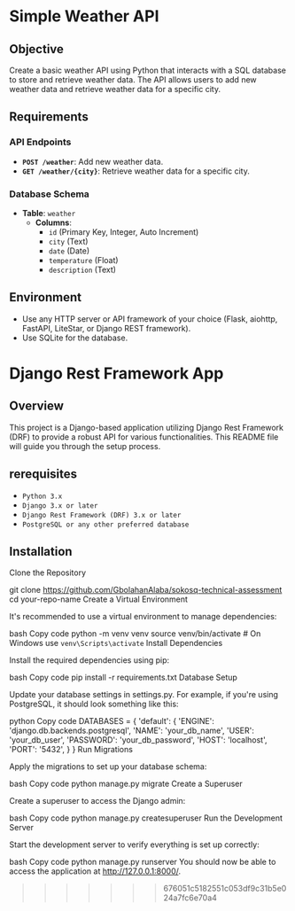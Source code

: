 
# **Simple Weather API**

## **Objective**

Create a basic weather API using Python that interacts with a SQL database to store and retrieve weather data. The API allows users to add new weather data and retrieve weather data for a specific city.

## **Requirements**

### **API Endpoints**

- **`POST /weather`**: Add new weather data.
- **`GET /weather/{city}`**: Retrieve weather data for a specific city.

### **Database Schema**

- **Table**: `weather`
  - **Columns**:
    - `id` (Primary Key, Integer, Auto Increment)
    - `city` (Text)
    - `date` (Date)
    - `temperature` (Float)
    - `description` (Text)

## **Environment**

- Use any HTTP server or API framework of your choice (Flask, aiohttp, FastAPI, LiteStar, or Django REST framework).
- Use SQLite for the database.

# **Django Rest Framework App**

## **Overview**

This project is a Django-based application utilizing Django Rest Framework (DRF) to provide a robust API for various functionalities. This README file will guide you through the setup process.

## **rerequisites**

- `Python 3.x`
- `Django 3.x or later`
- `Django Rest Framework (DRF) 3.x or later`
- `PostgreSQL or any other preferred database`


## **Installation**
Clone the Repository


git clone https://github.com/GbolahanAlaba/sokosq-technical-assessment
cd your-repo-name
Create a Virtual Environment

It's recommended to use a virtual environment to manage dependencies:

bash
Copy code
python -m venv venv
source venv/bin/activate  # On Windows use `venv\Scripts\activate`
Install Dependencies

Install the required dependencies using pip:

bash
Copy code
pip install -r requirements.txt
Database Setup

Update your database settings in settings.py. For example, if you're using PostgreSQL, it should look something like this:

python
Copy code
DATABASES = {
    'default': {
        'ENGINE': 'django.db.backends.postgresql',
        'NAME': 'your_db_name',
        'USER': 'your_db_user',
        'PASSWORD': 'your_db_password',
        'HOST': 'localhost',
        'PORT': '5432',
    }
}
Run Migrations

Apply the migrations to set up your database schema:

bash
Copy code
python manage.py migrate
Create a Superuser

Create a superuser to access the Django admin:

bash
Copy code
python manage.py createsuperuser
Run the Development Server

Start the development server to verify everything is set up correctly:

bash
Copy code
python manage.py runserver
You should now be able to access the application at http://127.0.0.1:8000/.
>>>>>>> 676051c5182551c053df9c31b5e024a7fc6e70a4
